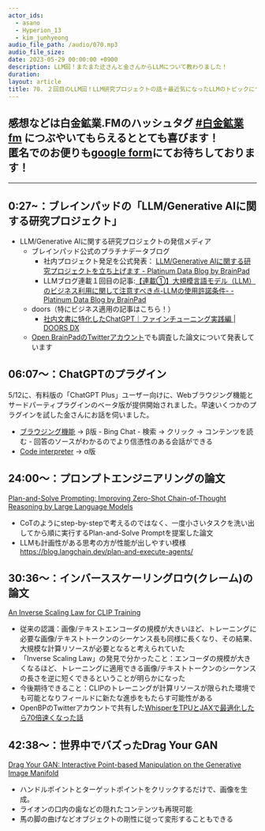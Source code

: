 ```yaml
---
actor_ids:
  - asano
  - Hyperion_13
  - kim_junhyeong
audio_file_path: /audio/070.mp3
audio_file_size: 
date: 2023-05-29 00:00:00 +0900
description: LLM回！またまた辻さんと金さんからLLMについて教わりました！
duration: 
layout: article
title: 70. ２回目のLLM回！LLM研究プロジェクトの話＋最近気になったLLMのトピックについて
---
```

感想などは白金鉱業.FMのハッシュタグ [#白金鉱業fm](https://twitter.com/search?q=%23%E7%99%BD%E9%87%91%E9%89%B1%E6%A5%ADfm&src=typed_query) につぶやいてもらえるととても喜びます！  
匿名でのお便りも[google form](https://forms.gle/pRVNhjrhk8F88T228)にてお待ちしております！  
---
---
## 0:27~：ブレインパッドの「LLM/Generative AIに関する研究プロジェクト」
- LLM/Generative AIに関する研究プロジェクトの発信メディア
    -  ブレインパッド公式のプラチナデータブログ
        - 社内プロジェクト発足を公式発表： [LLM/Generative AIに関する研究プロジェクトを立ち上げます - Platinum Data Blog by BrainPad](https://blog.brainpad.co.jp/entry/2023/05/15/153006)
        - LLMブログ連載１回目の記事:[【連載①】大規模言語モデル（LLM）のビジネス利用に関して注意すべき点-LLMの使用許諾条件- - Platinum Data Blog by BrainPad](https://blog.brainpad.co.jp/entry/2023/05/16/153000)
    -  doors（特にビジネス適用の記事はこちら！）
        -  [社内文書に特化したChatGPT｜ファインチューニング実践編 | DOORS DX](https://www.brainpad.co.jp/doors/knowledge/01_chatgpt_fine_tuning_internal_documents/)
    -  [Open BrainPadのTwitterアカウント](https://twitter.com/Open_BrainPad)でも調査した論文について発表しています

## 06:07〜：ChatGPTのプラグイン
5/12に、有料版の「ChatGPT Plus」ユーザー向けに、Webブラウジング機能とサードパーティプラグインのベータ版が提供開始されました。早速いくつかのプラグインを試した金さんにお話を伺いました。
- [ブラウジング機能](https://openai.com/blog/chatgpt-plugins#browsing) → β版
            - Bing Chat
            - 検索 → クリック → コンテンツを読む
            - 回答のソースがわかるのでより信憑性のある会話ができる
- [Code interpreter](https://openai.com/blog/chatgpt-plugins#code-interpreter) → α版


## 24:00〜：プロンプトエンジニアリングの論文
[Plan-and-Solve Prompting: Improving Zero-Shot Chain-of-Thought Reasoning by Large Language Models](https://paperswithcode.com/paper/plan-and-solve-prompting-improving-zero-shot)
- CoTのようにstep-by-stepで考えるのではなく、一度小さいタスクを洗い出してから順に実行するPlan-and-Solve Promptを提案した論文
- LLMも計画性がある思考の方が性能が出しやすい模様
https://blog.langchain.dev/plan-and-execute-agents/

## 30:36〜：インバーススケーリングロウ(クレーム)の論文
[An Inverse Scaling Law for CLIP Training](https://paperswithcode.com/paper/an-inverse-scaling-law-for-clip-training)
- 従来の認識：画像/テキストエンコーダの規模が大きいほど、トレーニングに必要な画像/テキストトークンのシーケンス長も同様に長くなり、その結果、大規模な計算リソースが必要となると考えられていた
- 「Inverse Scaling Law」の発見で分かったこと：エンコーダの規模が大きくなるほど、トレーニングに適用できる画像/テキストトークンのシーケンスの長さを逆に短くできるということが明らかになった
- 今後期待できること：CLIPのトレーニングが計算リソースが限られた環境でも可能となりフィールドに新たな進歩をもたらす可能性がある
- OpenBPのTwitterアカウントで共有した[WhisperをTPUとJAXで最適化したら70倍速くなった話](https://twitter.com/Open_BrainPad/status/1649210122797973504?s=20)

## 42:38〜：世界中でバズったDrag Your GAN
[Drag Your GAN: Interactive Point-based Manipulation on the
Generative Image Manifold](https://arxiv.org/pdf/2305.10973.pdf)
- ハンドルポイントとターゲットポイントをクリックするだけで、画像を生成。
- ライオンの口内の歯などの隠れたコンテンツも再現可能
- 馬の脚の曲げなどオブジェクトの剛性に従って変形することもできる
